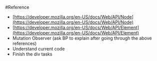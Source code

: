 #Reference

 - [https://developer.mozilla.org/en-US/docs/Web/API/Node](https://developer.mozilla.org/en-US/docs/Web/API/Node)
 - [https://developer.mozilla.org/en-US/docs/Web/API/Element](https://developer.mozilla.org/en-US/docs/Web/API/Element)
 - Mutation Observer (ask BP to explain after going through the above references)
 - Understand current code
 - Finish the div tasks 